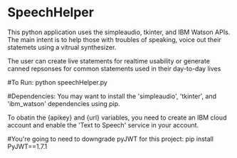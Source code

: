# SpeechHelper

This python application uses the simpleaudio, tkinter, and IBM Watson APIs.
The main intent is to help those with troubles of speaking, voice out their 
statemets using a vitrual synthesizer.

The user can create live statements for realtime usability or
generate canned repsonses for common statements used in their day-to-day lives

#To Run:
python speechHelper.py

#Dependencies:
You may want to install the 'simpleaudio', 'tkinter', and 'ibm_watson' dependencies using pip.

To obatin the {apikey} and {url} variables, you need to create an IBM cloud account and enable the 'Text to Speech' service in your account. 

#You're going to need to downgrade pyJWT for this project:
	pip install PyJWT==1.7.1
